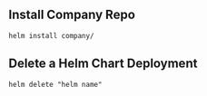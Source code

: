 ## Install Company Repo

```
helm install company/
```

## Delete a Helm Chart Deployment
```
helm delete "helm name"
```